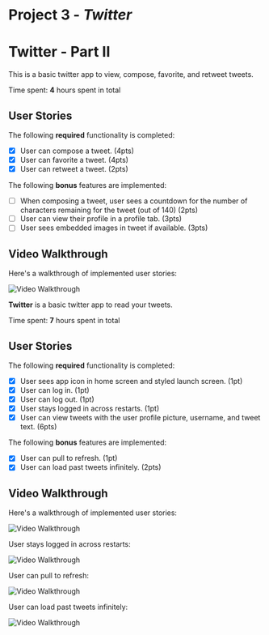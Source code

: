 # Project 3 - *Twitter*

# Twitter - Part II

This is a basic twitter app to view, compose, favorite, and retweet tweets.

Time spent: **4** hours spent in total

## User Stories

The following **required** functionality is completed:

- [x] User can compose a tweet. (4pts)
- [x] User can favorite a tweet. (4pts)
- [x] User can retweet a tweet. (2pts)

The following **bonus** features are implemented:

- [ ] When composing a tweet, user sees a countdown for the number of characters remaining for the tweet (out of 140) (2pts)
- [ ] User can view their profile in a profile tab. (3pts)
- [ ] User sees embedded images in tweet if available. (3pts)

## Video Walkthrough

Here's a walkthrough of implemented user stories:

<img src='https://i.imgur.com/5xX5SBq.gif' title='Video Walkthrough' width='' alt='Video Walkthrough' />

**Twitter** is a basic twitter app to read your tweets.

Time spent: **7** hours spent in total

## User Stories

The following **required** functionality is completed:

- [x] User sees app icon in home screen and styled launch screen. (1pt)
- [x] User can log in. (1pt)
- [x] User can log out. (1pt)
- [x] User stays logged in across restarts. (1pt)
- [x] User can view tweets with the user profile picture, username, and tweet text. (6pts)

The following **bonus** features are implemented:

- [x] User can pull to refresh. (1pt)
- [x] User can load past tweets infinitely. (2pts)

## Video Walkthrough

Here's a walkthrough of implemented user stories:

<img src='https://i.imgur.com/23JSLLt.gif' title='Video Walkthrough' width='' alt='Video Walkthrough' />

User stays logged in across restarts:

<img src='https://i.imgur.com/MERauob.gif' title='Video Walkthrough' width='' alt='Video Walkthrough' />

User can pull to refresh:

<img src='https://i.imgur.com/orDI6Te.gif' title='Video Walkthrough' width='' alt='Video Walkthrough' />

User can load past tweets infinitely:

<img src='https://i.imgur.com/2uUgptP.gif' title='Video Walkthrough' width='' alt='Video Walkthrough' />

